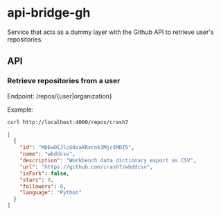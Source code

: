 # api-bridge-gh

Service that acts as a dummy layer with the Github API to retrieve user's repositories.

## API

### Retrieve repositories from a user

Endpoint: /repos/{user|organization}

Example:

```bash
curl http://localhost:4000/repos/crash7
```

```json
[
  {
    "id": "MDEwOlJlcG9zaXRvcnk3Mjc5MDI5",
    "name": "wbddcsv",
    "description": "Workbench data dictionary export as CSV",
    "url": "https://github.com/crash7/wbddcsv",
    "isFork": false,
    "stars": 0,
    "followers": 0,
    "language": "Python"
  }
]
```
